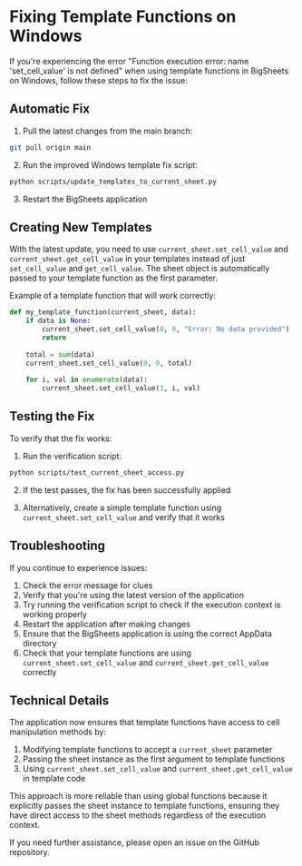 # Fixing Template Functions on Windows

If you're experiencing the error "Function execution error: name 'set_cell_value' is not defined" when using template functions in BigSheets on Windows, follow these steps to fix the issue:

## Automatic Fix

1. Pull the latest changes from the main branch:
```bash
git pull origin main
```

2. Run the improved Windows template fix script:
```bash
python scripts/update_templates_to_current_sheet.py
```

3. Restart the BigSheets application

## Creating New Templates

With the latest update, you need to use `current_sheet.set_cell_value` and `current_sheet.get_cell_value` in your templates instead of just `set_cell_value` and `get_cell_value`. The sheet object is automatically passed to your template function as the first parameter.

Example of a template function that will work correctly:

```python
def my_template_function(current_sheet, data):
    if data is None:
        current_sheet.set_cell_value(0, 0, "Error: No data provided")
        return
    
    total = sum(data)
    current_sheet.set_cell_value(0, 0, total)
    
    for i, val in enumerate(data):
        current_sheet.set_cell_value(1, i, val)
```

## Testing the Fix

To verify that the fix works:

1. Run the verification script:
```bash
python scripts/test_current_sheet_access.py
```

2. If the test passes, the fix has been successfully applied

3. Alternatively, create a simple template function using `current_sheet.set_cell_value` and verify that it works

## Troubleshooting

If you continue to experience issues:

1. Check the error message for clues
2. Verify that you're using the latest version of the application
3. Try running the verification script to check if the execution context is working properly
4. Restart the application after making changes
5. Ensure that the BigSheets application is using the correct AppData directory
6. Check that your template functions are using `current_sheet.set_cell_value` and `current_sheet.get_cell_value` correctly

## Technical Details

The application now ensures that template functions have access to cell manipulation methods by:
1. Modifying template functions to accept a `current_sheet` parameter
2. Passing the sheet instance as the first argument to template functions
3. Using `current_sheet.set_cell_value` and `current_sheet.get_cell_value` in template code

This approach is more reliable than using global functions because it explicitly passes the sheet instance to template functions, ensuring they have direct access to the sheet methods regardless of the execution context.

If you need further assistance, please open an issue on the GitHub repository.
